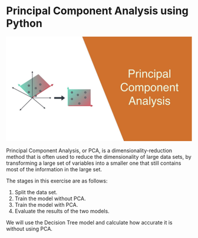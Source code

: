 # Principal Component Analysis using Python

<p align="center">
    <img src="images/pca.jpg" width="600">
</p>

Principal Component Analysis, or PCA, is a dimensionality-reduction method that is often used to reduce the dimensionality of large data sets, by transforming a large set of variables into a smaller one that still contains most of the information in the large set.


The stages in this exercise are as follows:
1. Split the data set.
2. Train the model without PCA.
3. Train the model with PCA.
4. Evaluate the results of the two models.

We will use the Decision Tree model and calculate how accurate it is without using PCA.
